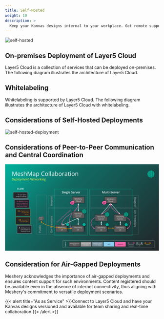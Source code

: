 ```yaml
---
title: Self-Hosted
weight: 10
description: >
  Keep your Kanvas designs internal to your workplace. Get remote support from Layer5 when you need it.
---
```


![self-hosted](images/self-hosted.svg "image-right-no-shadow")

## On-premises Deployment of Layer5 Cloud

Layer5 Cloud is a collection of services that can be deployed on-premises. The following diagram illustrates the architecture of Layer5 Cloud.

## Whitelabeling

Whitelabeling is supported by Layer5 Cloud. The following diagram illustrates the architecture of Layer5 Cloud with whitelabeling.

## Considerations of Self-Hosted Deployments

![self-hosted-deployment](images/self-hosted-deployment.svg "image-center-no-shadow")

## Considerations of Peer-to-Peer Communication and Central Coordination


![kanvas-collaboration-networking](images/kanvas-collaboration-networking.svg "image-center-no-shadow")


## Consideration for Air-Gapped Deployments

Meshery acknowledges the importance of air-gapped deployments and ensures content support for such environments. Content registered should be available even in the absence of internet connectivity, thus aligning with Meshery's commitment to versatile deployment scenarios.

{{< alert title="As as Service" >}}Connect to Layer5 Cloud and have your Kanvas designs versioned and available for team sharing and real-time collaboration.{{< /alert >}}


